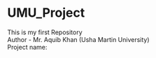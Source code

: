 # UMU_Project
This is my first Repository
<br>
Author - Mr. Aquib Khan (Usha Martin University)
<br>
Project name: 
